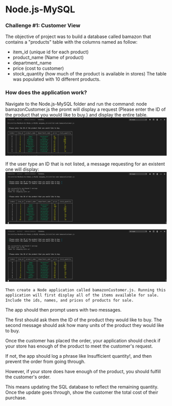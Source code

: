 # Node.js-MySQL

### Challenge #1: Customer View 

The objective of project was to build a database called bamazon that contains a "products" table with the columns named as follow:  
* item_id (unique id for each product)
* product_name (Name of product)
* department_name
* price (cost to customer)
* stock_quantity (how much of the product is available in stores)
The table was populated with 10 different products. 
 

 ### How does the application work?

Navigate to the Node.js-MySQL folder and run the command: node bamazonCustomer.js
the promt will display a request (Please enter the ID of the product that you would like to buy.) and display the entire table.
![Table](https://github.com/mangama/Node.js-MySQL/blob/master/images/Table.png)

If the user type an ID that is not listed, a message requesting for an existent one will display:
![noValidID](https://github.com/mangama/Node.js-MySQL/blob/master/images/updatedTable.png)

![updatedTable](https://github.com/mangama/Node.js-MySQL/blob/master/images/updatedTable.png)

    Then create a Node application called bamazonCustomer.js. Running this application will first display all of the items available for sale. Include the ids, names, and prices of products for sale.
The app should then prompt users with two messages.



The first should ask them the ID of the product they would like to buy.
The second message should ask how many units of the product they would like to buy.



Once the customer has placed the order, your application should check if your store has enough of the product to meet the customer's request.



If not, the app should log a phrase like Insufficient quantity!, and then prevent the order from going through.



However, if your store does have enough of the product, you should fulfill the customer's order.


This means updating the SQL database to reflect the remaining quantity.
Once the update goes through, show the customer the total cost of their purchase.